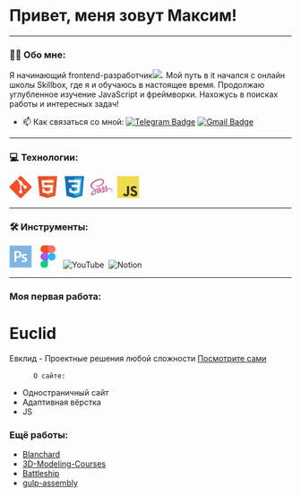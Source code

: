 
# Привет, меня зовут Максим!

---

### :man_technologist: Обо мне:

Я начинающий frontend-разработчик<img src="https://media.giphy.com/media/WUlplcMpOCEmTGBtBW/giphy.gif" width="30px">. Мой путь в it начался с онлайн школы Skillbox, где я и обучаюсь в настоящее время. Продолжаю углубленное изучение JavaScript и фреймворки. Нахожусь в поисках работы и интересных задач!

- :mailbox: Как связаться со мной: [![Telegram Badge](https://img.shields.io/badge/-LutoborMax-blue?style=flat&logo=Telegram&logoColor=white)](https://t.me/f1llzzz) [![Gmail Badge](https://img.shields.io/badge/-Gmail-red?style=flat&logo=Gmail&logoColor=white)](mailto:emmanyil47@gmail.com)

---

### 💻 Технологии:

<div>
  <img src="https://github.com/devicons/devicon/blob/master/icons/git/git-original.svg" title="git" alt="git" width="40" height="40"/>&nbsp
  <img src="https://github.com/devicons/devicon/blob/master/icons/html5/html5-original.svg" title="html5" alt="html5" width="40" height="40"/>&nbsp
  <img src="https://github.com/devicons/devicon/blob/master/icons/css3/css3-original.svg" title="css" alt="css" width="40" height="40"/>&nbsp
  <img src="https://github.com/devicons/devicon/blob/master/icons/sass/sass-original.svg" title="sass/scss" alt="sass/scss" width="40" height="40"/>&nbsp;
  <img src="https://github.com/devicons/devicon/blob/master/icons/javascript/javascript-original.svg" title="javascript" alt="javascript" width="40" height="40"/>&nbsp
</div>

---
### 🛠 Инструменты:

<div>
  <img src="https://github.com/devicons/devicon/blob/master/icons/photoshop/photoshop-plain.svg" title="photoshop" alt="photoshop" width="40" height="40"/>&nbsp;
  <img src="https://github.com/devicons/devicon/blob/master/icons/figma/figma-original.svg" title="figma" alt="figma" width="40" height="40"/>&nbsp;
  <img src="https://upload.wikimedia.org/wikipedia/commons/9/9e/YouTube_Logo_%282013-2017%29.svg" title="YouTube" alt="YouTube" width="40" height="40"/>&nbsp;
  <img src="https://upload.wikimedia.org/wikipedia/commons/e/e9/Notion-logo.svg" title="Notion" alt="Notion" width="40" height="40"/>&nbsp;
</div>

---

### Моя первая работа:


 # Euclid

 Евклид - Проектные решения любой сложности
 [Посмотрите сами]( https://l-y-t-o-b-o-r-m-a-x.github.io/L-y-t-o-b-o-r-M-a-x/)

          О сайте:
- Одностраничный сайт
- Адаптивная вёрстка
- JS

### Ещё работы:
- [Blanchard ]( https://l-y-t-o-b-o-r-m-a-x.github.io/Blanchard/)
- [3D-Modeling-Courses ]( https://l-y-t-o-b-o-r-m-a-x.github.io/Blanchard/)
- [Battleship ](  https://l-y-t-o-b-o-r-m-a-x.github.io/Battleship/)
- [gulp-assembly ]( https://l-y-t-o-b-o-r-m-a-x.github.io/Blanchard/)


